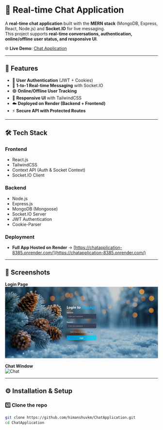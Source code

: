 # 💬 Real-time Chat Application  

A **real-time chat application** built with the **MERN stack** (MongoDB, Express, React, Node.js) and **Socket.IO** for live messaging.  
This project supports **real-time conversations, authentication, online/offline user status, and responsive UI**.  

🌐 **Live Demo**: [Chat Application](https://chatapplication-8385.onrender.com/)  

---

## 🚀 Features  
- 🔐 **User Authentication** (JWT + Cookies)  
- 💬 **1-to-1 Real-time Messaging** with Socket.IO  
- 🟢 **Online/Offline User Tracking**  
- 📱 **Responsive UI** with TailwindCSS  
- ☁️ **Deployed on Render (Backend + Frontend)**  
- ⚡ **Secure API with Protected Routes**  

---

## 🛠 Tech Stack  
### Frontend  
- React.js  
- TailwindCSS  
- Context API (Auth & Socket Context)  
- Socket.IO Client  

### Backend  
- Node.js  
- Express.js  
- MongoDB (Mongoose)  
- Socket.IO Server  
- JWT Authentication  
- Cookie-Parser  

### Deployment  
- **Full App Hosted on Render** → [https://chatapplication-8385.onrender.com/](https://chatapplication-8385.onrender.com/)  

---

## 📸 Screenshots   

**Login Page**  
![Login](./screenshots/login.png)  

**Chat Window**  
![Chat](./screenshots/chat.png)  


---

## ⚙️ Installation & Setup  

### 1️⃣ Clone the repo  
```bash
git clone https://github.com/himanshuvkm/ChatApplication.git
cd ChatApplication
